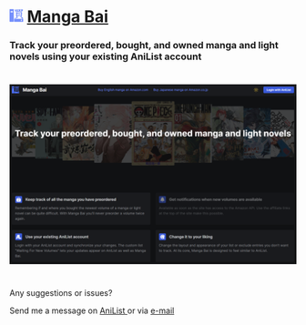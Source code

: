 # <img src="public/logo.webp" width="24" height="24" /> [Manga Bai](https://www.mangabai.com)

### Track your preordered, bought, and owned manga and light novels using your existing AniList account

#

<img src="promotionalImages/mangabai.png" />

#

Any suggestions or issues?

Send me a message on
<a href="https://anilist.co/user/Alzariel/" target="_blank" rel="noopener noreferrer">
AniList
</a>
or via
<a href="mailto:animeappsmadereal@gmail.com">
e-mail
</a>
